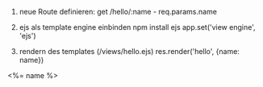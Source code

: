 1. neue Route definieren: get /hello/:name - req.params.name

2. ejs als template engine einbinden
  npm install ejs
  app.set('view engine', 'ejs')

3. rendern des templates (/views/hello.ejs) res.render('hello', {name: name})


<%= name %>